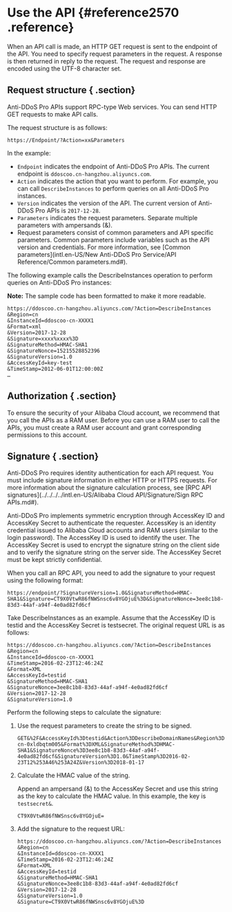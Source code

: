 # Use the API {#reference2570 .reference}

When an API call is made, an HTTP GET request is sent to the endpoint of the API. You need to specify request parameters in the request. A response is then returned in reply to the request. The request and response are encoded using the UTF-8 character set.

## Request structure { .section}

Anti-DDoS Pro APIs support RPC-type Web services. You can send HTTP GET requests to make API calls.

The request structure is as follows:

```language-shell
https://Endpoint/?Action=xx&Parameters

```

In the example:

-    `Endpoint` indicates the endpoint of Anti-DDoS Pro APIs. The current endpoint is `ddoscoo.cn-hangzhou.aliyuncs.com`.
-    `Action` indicates the action that you want to perform. For example, you can call `DescribeInstances` to perform queries on all Anti-DDoS Pro instances.
-    `Version` indicates the version of the API. The current version of Anti-DDoS Pro APIs is `2017-12-28`.
-    `Parameters` indicates the request parameters. Separate multiple parameters with ampersands \(&\).
-   Request parameters consist of common parameters and API specific parameters. Common parameters include variables such as the API version and credentials. For more information, see [Common parameters](intl.en-US/New Anti-DDoS Pro Service/API Reference/Common parameters.md#).

The following example calls the DescribeInstances operation to perform queries on Anti-DDoS Pro instances:

**Note:** The sample code has been formatted to make it more readable.

```
https://ddoscoo.cn-hangzhou.aliyuncs.com/?Action=DescribeInstances
&Region=cn 
&InstanceId=ddoscoo-cn-XXXX1
&Format=xml 
&Version=2017-12-28
&Signature=xxxx%xxxx%3D 
&SignatureMethod=HMAC-SHA1 
&SignatureNonce=15215528852396 
&SignatureVersion=1.0 
&AccessKeyId=key-test 
&TimeStamp=2012-06-01T12:00:00Z 
…

```

## Authorization { .section}

To ensure the security of your Alibaba Cloud account, we recommend that you call the APIs as a RAM user. Before you can use a RAM user to call the APIs, you must create a RAM user account and grant corresponding permissions to this account.

## Signature { .section}

Anti-DDoS Pro requires identity authentication for each API request. You must include signature information in either HTTP or HTTPS requests. For more information about the signature calculation process, see [RPC API signatures](../../../../intl.en-US/Alibaba Cloud API/Signature/Sign RPC APIs.md#).

Anti-DDoS Pro implements symmetric encryption through AccessKey ID and AccessKey Secret to authenticate the requester. AccessKey is an identity credential issued to Alibaba Cloud accounts and RAM users \(similar to the login password\). The AccessKey ID is used to identify the user. The AccessKey Secret is used to encrypt the signature string on the client side and to verify the signature string on the server side. The AccessKey Secret must be kept strictly confidential.

When you call an RPC API, you need to add the signature to your request using the following format:

```
https://endpoint/?SignatureVersion=1.0&SignatureMethod=HMAC-SHA1&Signature=CT9X0VtwR86fNWSnsc6v8YGOjuE%3D&SignatureNonce=3ee8c1b8-83d3-44af-a94f-4e0ad82fd6cf

```

Take DescribeInstances as an example. Assume that the AccessKey ID is testid and the AccessKey Secret is testsecret. The original request URL is as follows:

```
https://ddoscoo.cn-hangzhou.aliyuncs.com/?Action=DescribeInstances
&Region=cn 
&InstanceId=ddoscoo-cn-XXXX1
&TimeStamp=2016-02-23T12:46:24Z 
&Format=XML 
&AccessKeyId=testid 
&SignatureMethod=HMAC-SHA1
&SignatureNonce=3ee8c1b8-83d3-44af-a94f-4e0ad82fd6cf 
&Version=2017-12-28
&SignatureVersion=1.0 

```

Perform the following steps to calculate the signature:

1.  Use the request parameters to create the string to be signed.

    ```
    GET&%2F&AccessKeyId%3Dtestid&Action%3DDescribeDomainNames&Region%3Dcn&InstanceId%3Dwaf_elasticity-cn-0xldbqtm005&Format%3DXML&SignatureMethod%3DHMAC-SHA1&SignatureNonce%3D3ee8c1b8-83d3-44af-a94f-4e0ad82fd6cf&SignatureVersion%3D1.0&TimeStamp%3D2016-02-23T12%253A46%253A24Z&Version%3D2018-01-17 
    
    ```

2.  Calculate the HMAC value of the string.

    Append an ampersand \(&\) to the AccessKey Secret and use this string as the key to calculate the HMAC value. In this example, the key is `testsecret&`.

    ```
    CT9X0VtwR86fNWSnsc6v8YGOjuE=
    
    ```

3.  Add the signature to the request URL:

    ```
    https://ddoscoo.cn-hangzhou.aliyuncs.com/?Action=DescribeInstances
    &Region=cn 
    &InstanceId=ddoscoo-cn-XXXX1
    &TimeStamp=2016-02-23T12:46:24Z 
    &Format=XML 
    &AccessKeyId=testid 
    &SignatureMethod=HMAC-SHA1 
    &SignatureNonce=3ee8c1b8-83d3-44af-a94f-4e0ad82fd6cf 
    &Version=2017-12-28
    &SignatureVersion=1.0 
    &Signature=CT9X0VtwR86fNWSnsc6v8YGOjuE%3D 
    
    ```


